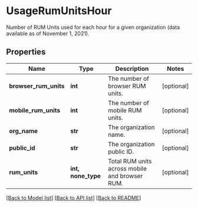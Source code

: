 # UsageRumUnitsHour

Number of RUM Units used for each hour for a given organization (data available as of November 1, 2021).

## Properties

| Name                  | Type               | Description                                    | Notes      |
| --------------------- | ------------------ | ---------------------------------------------- | ---------- |
| **browser_rum_units** | **int**            | The number of browser RUM units.               | [optional] |
| **mobile_rum_units**  | **int**            | The number of mobile RUM units.                | [optional] |
| **org_name**          | **str**            | The organization name.                         | [optional] |
| **public_id**         | **str**            | The organization public ID.                    | [optional] |
| **rum_units**         | **int, none_type** | Total RUM units across mobile and browser RUM. | [optional] |

[[Back to Model list]](README.md#documentation-for-models) [[Back to API list]](README.md#documentation-for-api-endpoints) [[Back to README]](README.md)

